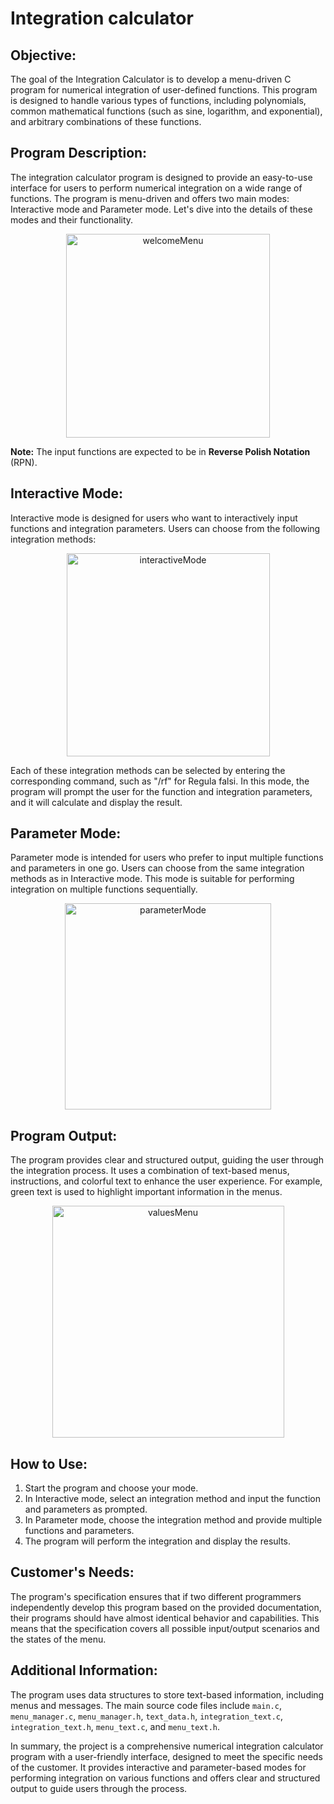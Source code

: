 # Integration calculator

## Objective:
The goal of the Integration Calculator is to develop a menu-driven C program for numerical integration of user-defined functions. This program is designed to handle various types of functions, including polynomials, common mathematical functions (such as sine, logarithm, and exponential), and arbitrary combinations of these functions.

## Program Description:
The integration calculator program is designed to provide an easy-to-use interface for users to perform numerical integration on a wide range of functions. The program is menu-driven and offers two main modes: Interactive mode and Parameter mode. Let's dive into the details of these modes and their functionality.

<p align="center">
  <img width="326" alt="welcomeMenu" src="https://github.com/user-attachments/assets/2baf0271-d726-473b-bd36-ddad920feca9">
</p>

**Note:** The input functions are expected to be in **Reverse Polish Notation** (RPN).

## Interactive Mode:
Interactive mode is designed for users who want to interactively input functions and integration parameters. Users can choose from the following integration methods:

<p align="center">
  <img width="325" alt="interactiveMode" src="https://github.com/user-attachments/assets/35c8ce73-18b9-4a66-962e-33cb3b2758a1">
</p>

Each of these integration methods can be selected by entering the corresponding command, such as "/rf" for Regula falsi. In this mode, the program will prompt the user for the function and integration parameters, and it will calculate and display the result.

## Parameter Mode:
Parameter mode is intended for users who prefer to input multiple functions and parameters in one go. Users can choose from the same integration methods as in Interactive mode. This mode is suitable for performing integration on multiple functions sequentially.

<p align="center">
    <img width="330" alt="parameterMode" src="https://github.com/user-attachments/assets/22cf614a-4593-428e-aa29-67fe3ec93890">
</p>
<! <p align="center">
  <! -- <img width="314" alt="SCR-20231102-lhhb" src="https://github.com/luciancj/Integration-calculator/assets/72004477/5b9850f4-3192-4c1c-af25-f805569d83c3">
<! -- </p>


## Program Output:
The program provides clear and structured output, guiding the user through the integration process. It uses a combination of text-based menus, instructions, and colorful text to enhance the user experience. For example, green text is used to highlight important information in the menus.

<p align="center">
  <img width="371" alt="valuesMenu" src="https://github.com/user-attachments/assets/22de3649-c483-474e-8375-3cf8ba8593f8">
</p>

## How to Use:

1. Start the program and choose your mode.
2. In Interactive mode, select an integration method and input the function and parameters as prompted.
3. In Parameter mode, choose the integration method and provide multiple functions and parameters.
4. The program will perform the integration and display the results.

## Customer's Needs:
The program's specification ensures that if two different programmers independently develop this program based on the provided documentation, their programs should have almost identical behavior and capabilities. This means that the specification covers all possible input/output scenarios and the states of the menu.

## Additional Information:
The program uses data structures to store text-based information, including menus and messages. The main source code files include `main.c`, `menu_manager.c`, `menu_manager.h`, `text_data.h`, `integration_text.c`, `integration_text.h`, `menu_text.c`, and `menu_text.h`.

In summary, the project is a comprehensive numerical integration calculator program with a user-friendly interface, designed to meet the specific needs of the customer. It provides interactive and parameter-based modes for performing integration on various functions and offers clear and structured output to guide users through the process.
